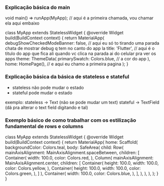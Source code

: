### Explicação básica do main

void main() => runApp(MyApp); // aqui é a primeira chamada, vou chamar ela aqui embaixo

class MyApp extends StatelessWidget {
  @override
  Widget build(BuildContext context) {
    return MaterialApp(
      debugShowCheckedModeBanner: false, // aqui eu só to tirando uma parada chata de mostrar debug q tem no canto do app la
      title: 'Flutter', // aqui é o titulo do app que fica ali quando vc clica na parada ai do celular pra ver os apps
      theme: ThemeData(
        primarySwatch: Colors.blue, // a cor do app
      ),
     home: HomePage(), // e aqui eu chamo a primeira pagina
    );
  }

### Explicação básica da básica de stateless e stateful

* stateless não pode mudar o estado
* stateful pode mudar o estado

exemplo:
    stateless -> Text (não se pode mudar um text)
    stateful -> TextField (dá pra alterar o text field digitando e tal)

### Exemplo básico de como trabalhar com os estilização fundamental de rows e columns
  class MyApp extends StatelessWidget {
  @override
  Widget build(BuildContext context) {
    return MaterialApp(
      home: Scaffold(
        backgroundColor: Colors.teal,
        body: SafeArea(
          child: Row(
            mainAxisAlignment: MainAxisAlignment.spaceBetween,
            children: <Widget>[
              Container(
                width: 100.0,
                color: Colors.red,
              ),
              Column(
                mainAxisAlignment: MainAxisAlignment.center,
                children: <Widget>[
                  Container(
                    height: 100.0,
                    width: 100.0,
                    color: Colors.yellow,
                  ),
                  Container(
                    height: 100.0,
                    width: 100.0,
                    color: Colors.green,
                  ),
                ]
              ),
              Container(
                width: 100.0,
                color: Colors.blue,
              ),
            ],
          ),
        ),
      ),
    );
  }
}